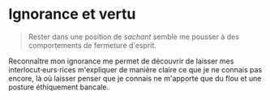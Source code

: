 # Ignorance et vertu


> Rester dans une position de *sachant* semble me pousser à des comportements de fermeture d'esprit.

Reconnaître mon ignorance me permet de découvrir de laisser mes interlocut⋅eurs⋅rices m'expliquer de manière claire ce que je ne connais pas encore, là où laisser penser que je connais ne m'apporte que du flou et une posture éthiquement bancale.
